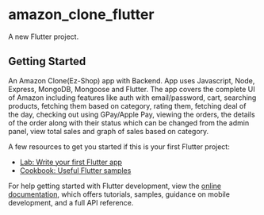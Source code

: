 # amazon_clone_flutter

A new Flutter project.

## Getting Started

An Amazon Clone(Ez-Shop) app with Backend. App uses Javascript, Node, Express, MongoDB, Mongoose and Flutter. The app covers the complete UI of Amazon including features like auth with email/password, cart, searching products, fetching them based on category, rating them, fetching deal of the day, checking out using GPay/Apple Pay, viewing the orders, the details of the order along with their status which can be changed from the admin panel, view total sales and graph of sales based on category.

A few resources to get you started if this is your first Flutter project:

- [Lab: Write your first Flutter app](https://docs.flutter.dev/get-started/codelab)
- [Cookbook: Useful Flutter samples](https://docs.flutter.dev/cookbook)

For help getting started with Flutter development, view the
[online documentation](https://docs.flutter.dev/), which offers tutorials,
samples, guidance on mobile development, and a full API reference.
